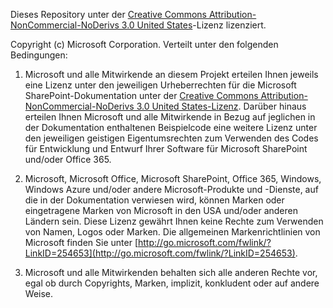 Dieses Repository unter der [Creative Commons Attribution-NonCommercial-NoDerivs 3.0 United States](https://creativecommons.org/licenses/by-nc-nd/3.0/us)-Lizenz lizenziert.

Copyright (c) Microsoft Corporation.  Verteilt unter den folgenden Bedingungen:
 
1. Microsoft und alle Mitwirkende an diesem Projekt erteilen Ihnen jeweils eine Lizenz unter den jeweiligen Urheberrechten für die Microsoft SharePoint-Dokumentation unter der [Creative Commons Attribution-NonCommercial-NoDerivs 3.0 United States-Lizenz](https://creativecommons.org/licenses/by-nc-nd/3.0/us/legalcode).  Darüber hinaus erteilen Ihnen Microsoft  und alle Mitwirkende in Bezug auf jeglichen in der Dokumentation enthaltenen Beispielcode eine weitere Lizenz unter den jeweiligen geistigen Eigentumsrechten zum Verwenden des Codes für Entwicklung und Entwurf Ihrer Software für Microsoft SharePoint und/oder Office 365.
 
2.  Microsoft, Microsoft Office, Microsoft SharePoint, Office 365, Windows, Windows Azure und/oder andere Microsoft-Produkte und -Dienste, auf die in der Dokumentation verwiesen wird, können Marken oder eingetragene Marken von Microsoft in den USA und/oder anderen Ländern sein. Diese Lizenz gewährt Ihnen keine Rechte zum Verwenden von Namen, Logos oder Marken. Die allgemeinen Markenrichtlinien von Microsoft finden Sie unter [http://go.microsoft.com/fwlink/?LinkID=254653](http://go.microsoft.com/fwlink/?LinkID=254653).
 
3.  Microsoft und alle Mitwirkenden behalten sich alle anderen Rechte vor, egal ob durch Copyrights, Marken, implizit, konkludent oder auf andere Weise.
